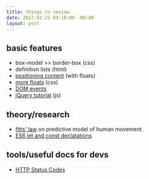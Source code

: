 ```yaml
---
title: things to review
date: 2017-02-21 09:18:00 -08:00
layout: post
---
```


## basic features
- box-model >> border-box (css)
- definition lists (html)
- [positioning content](http://learn.shayhowe.com/html-css/positioning-content/#floats) (with floats)
- [more floats](https://css-tricks.com/all-about-floats/) (css)
- [DOM events](https://www.smashingmagazine.com/2013/11/an-introduction-to-dom-events/)
- [jQuery tutorial](http://try.jquery.com/) (js)

## theory/research
- [fitts' law](https://en.wikipedia.org/wiki/Fitts's_law) on predictive model of human movement.
- [ES6 let and const declatations](https://strongloop.com/strongblog/es6-variable-declarations/)

## tools/useful docs for devs
- [HTTP Status Codes](https://httpstatuses.com/)